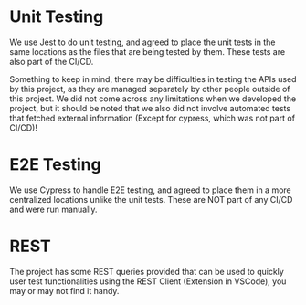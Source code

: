 # Unit Testing

We use Jest to do unit testing, and agreed to place the unit tests in the same locations as the files that are being tested by them. These tests are also part of the CI/CD.

Something to keep in mind, there may be difficulties in testing the APIs used by this project, as they are managed separately by other people outside of this project. We did not come across any limitations when we developed the project, but it should be noted that we also did not involve automated tests that fetched external information (Except for cypress, which was not part of CI/CD)!

# E2E Testing

We use Cypress to handle E2E testing,  and agreed to place them in a more centralized locations unlike the unit tests. These are NOT part of any CI/CD and were run manually.

# REST

The project has some REST queries provided that can be used to quickly user test functionalities using the REST Client (Extension in VSCode), you may or may not find it handy.
